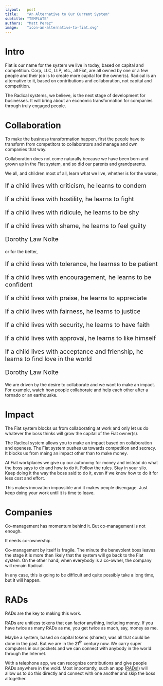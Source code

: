 ```yaml
---
layout:   post
title:    "An Alternative to Our Current System"
subtitle: "TEMPLATE"
authors:  "Matt Perez"
image:    "icon-an-alternative-to-fiat.svg"
---
```


<div style='display:none; '>
 <p>Fiat is our name for the system we live in today, based on capital and competition. Corp, LLC, LLP, etc., they are all owned by one or a few people.</p>
 <p>Radical is an alternative to it.</p>
</div>

<h1>Intro</h1>
 <p>Fiat is our name for the system we live in today, based on capital and competition. Corp, LLC, LLP, etc., all Fiat, are all owned by one or a few people and their job is to create more capital for the owner(s). Radical is an alternative to it, based on contributions and collaboration, not capital and competition.</p>
 <p>The Radical systems, we believe, is the next stage of development for businesses. It will bring about an economic transformation for companies through truly engaged people.</p>

<h1>Collaboration</h1>
 <p>To make the business transformation happen, first the people have to transform from competitors to collaborators and manage and own companies that way.</p>
 <p>Collaboration does not come naturally because we have been born and grown up in the Fiat system, and so did our parents and grandparents.
 <p>We all, and children most of all, learn what we live, whether is for the worse,</p>
  <div class="_citation" style="font-size:20px; ">
   <p>If a child lives with criticism, he learns to condem</p>
   <p>If a child lives with hostility, he learns to fight</p>
   <p>If a child lives with ridicule, he learns to be shy</p>
   <p>If a child lives with shame, he learns to feel guilty</p>
   <p id="_signature">Dorothy Law Nolte</p>
  </div>
 <p>or for the better,</p>
  <div class="_citation" style="font-size:20px; ">
   <p>If a child lives with tolerance, he learnss to be patient</p>
   <p>If a child lives with encouragement, he learns to be confident</p>
   <p>If a child lives with praise, he learns to appreciate</p>
   <p>If a child lives with fairness, he learns to justice</p>
   <p>If a child lives with security, he learns to have faith</p>
   <p>If a child lives with approval, he learns to like himself</p>
   <p>If a child lives with acceptance and frienship, he learns to find love in the world</p>
   <p id="_signature">Dorothy Law Nolte</p>
  </div>
 <p style="margin-top:6px; ">We are driven by the desire to collaborate and we want to make an impact. For example, watch how people collaborate and help each other after a tornado or an earthquake.</p>

 <h1>Impact</h1>
 <p>The Fiat system blocks us from collaborating at work and only let us do whatever the boss thinks will grow the capital of the Fiat owner(s).</p>
 <p>The Radical system allows you to make an impact based on collaboration and openess. The Fiat system pushes us towards competition and secrecy. It blocks us from maing an impact other than to make money.</p>
 <p>At Fiat workplaces we give up our autonomy for money and instead do what the boss says to do and how to do it. Follow the rules. Stay in your silo. Keep doing it the way the boss said to do it, even if we know how to do it for less cost and effort.</p>
 <p>This makes innovation impossible and it makes people disengage. Just keep doing your work until it is time to leave.<p>

<h1>Companies</h1>
 <p>Co-management has momentum behind it. But co-management is not enough.</p>
 <p>It needs co-ownership.</p>
 <p>Co-management by itself is fragile. The minute the benevolent boss leaves the stage it is more than likely that the system will go back to the Fiat system. On the other hand, when everybody is a co-owner, the company will remain Radical.</p>
 <p>In any case, this is going to be difficult and quite possibly take a long time, but it will happen.</p>

<h1>RADs</h1>
 <p>RADs are the key to making this work.</p>
 <p>RADs are unitless tokens that can factor anything, including money. If you have twice as many RADs as me, you get twice as much, say, money as me.</p>
 <p>Maybe a system, based on capital tokens (shares), was all that could be done in the past. But we are in the 21<sup>th</sup> century now. We carry super computers in our pockets and we can connect with anybody in the world through the Internet.</p>
 <p>With a telephone app, we can recognize contributions and give people RADs anywhere in the wold. Most importantly, such an app (<a href="https://apps.apple.com/us/app/rads/id6447589527" target="_blank">RADs!</a>) will allow us to do this directly and connect with one another and skip the boss altogether.</p>
